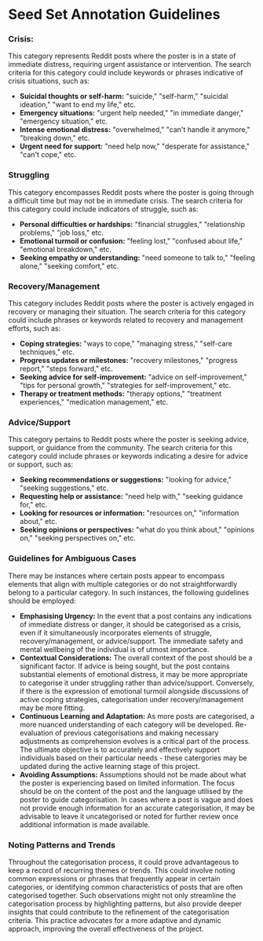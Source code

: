 # Seed Set Annotation Guidelines

### Crisis:
This category represents Reddit posts where the poster is in a state of immediate distress, requiring urgent assistance or intervention. The search criteria for this category could include keywords or phrases indicative of crisis situations, such as:
- **Suicidal thoughts or self-harm:** "suicide," "self-harm," "suicidal ideation," "want to end my life," etc.
- **Emergency situations:** "urgent help needed," "in immediate danger," "emergency situation," etc.
- **Intense emotional distress:** "overwhelmed," "can't handle it anymore," "breaking down," etc.
- **Urgent need for support:** "need help now," "desperate for assistance," "can't cope," etc.

### Struggling
This category encompasses Reddit posts where the poster is going through a difficult time but may not be in immediate crisis. The search criteria for this category could include indicators of struggle, such as:
- **Personal difficulties or hardships:** "financial struggles," "relationship problems," "job loss," etc.
- **Emotional turmoil or confusion:** "feeling lost," "confused about life," "emotional breakdown," etc.
- **Seeking empathy or understanding:** "need someone to talk to," "feeling alone," "seeking comfort," etc.

### Recovery/Management
This category includes Reddit posts where the poster is actively engaged in recovery or managing their situation. The search criteria for this category could include phrases or keywords related to recovery and management efforts, such as:
- **Coping strategies:** "ways to cope," "managing stress," "self-care techniques," etc.
- **Progress updates or milestones:** "recovery milestones," "progress report," "steps forward," etc.
- **Seeking advice for self-improvement:** "advice on self-improvement," "tips for personal growth," "strategies for self-improvement," etc.
- **Therapy or treatment methods:** "therapy options," "treatment experiences," "medication management," etc.

### Advice/Support
This category pertains to Reddit posts where the poster is seeking advice, support, or guidance from the community. The search criteria for this category could include phrases or keywords indicating a desire for advice or support, such as:
- **Seeking recommendations or suggestions:** "looking for advice," "seeking suggestions," etc.
- **Requesting help or assistance:** "need help with," "seeking guidance for," etc.
- **Looking for resources or information:** "resources on," "information about," etc.
- **Seeking opinions or perspectives:** "what do you think about," "opinions on," "seeking perspectives on," etc.

### Guidelines for Ambiguous Cases
There may be instances where certain posts appear to encompass elements that align with multiple categories or do not straightforwardly belong to a particular category. In such instances, the following guidelines should be employed:
- **Emphasising Urgency:** In the event that a post contains any indications of immediate distress or danger, it should be categorised as a crisis, even if it simultaneously incorporates elements of struggle, recovery/management, or advice/support. The immediate safety and mental wellbeing of the individual is of utmost importance.
- **Contextual Considerations:** The overall context of the post should be a significant factor. If advice is being sought, but the post contains substantial elements of emotional distress, it may be more appropriate to categorise it under struggling rather than advice/support. Conversely, if there is the expression of emotional turmoil alongside discussions of active coping strategies, categorisation under recovery/management may be more fitting.
- **Continuous Learning and Adaptation:** As more posts are categorised, a more nuanced understanding of each category will be developed. Re-evaluation of previous categorisations and making necessary adjustments as comprehension evolves is a critical part of the process. The ultimate objective is to accurately and effectively support individuals based on their particular needs - these catergories may be updated during the active learning stage of this project.
- **Avoiding Assumptions:** Assumptions should not be made about what the poster is experiencing based on limited information. The focus should be on the content of the post and the language utilised by the poster to guide categorisation. In cases where a post is vague and does not provide enough information for an accurate categorisation, it may be advisable to leave it uncategorised or noted for further review once additional information is made available.

### Noting Patterns and Trends
Throughout the categorisation process, it could prove advantageous to keep a record of recurring themes or trends. This could involve noting common expressions or phrases that frequently appear in certain categories, or identifying common characteristics of posts that are often categorised together. Such observations might not only streamline the categorisation process by highlighting patterns, but also provide deeper insights that could contribute to the refinement of the categorisation criteria. This practice advocates for a more adaptive and dynamic approach, improving the overall effectiveness of the project.
